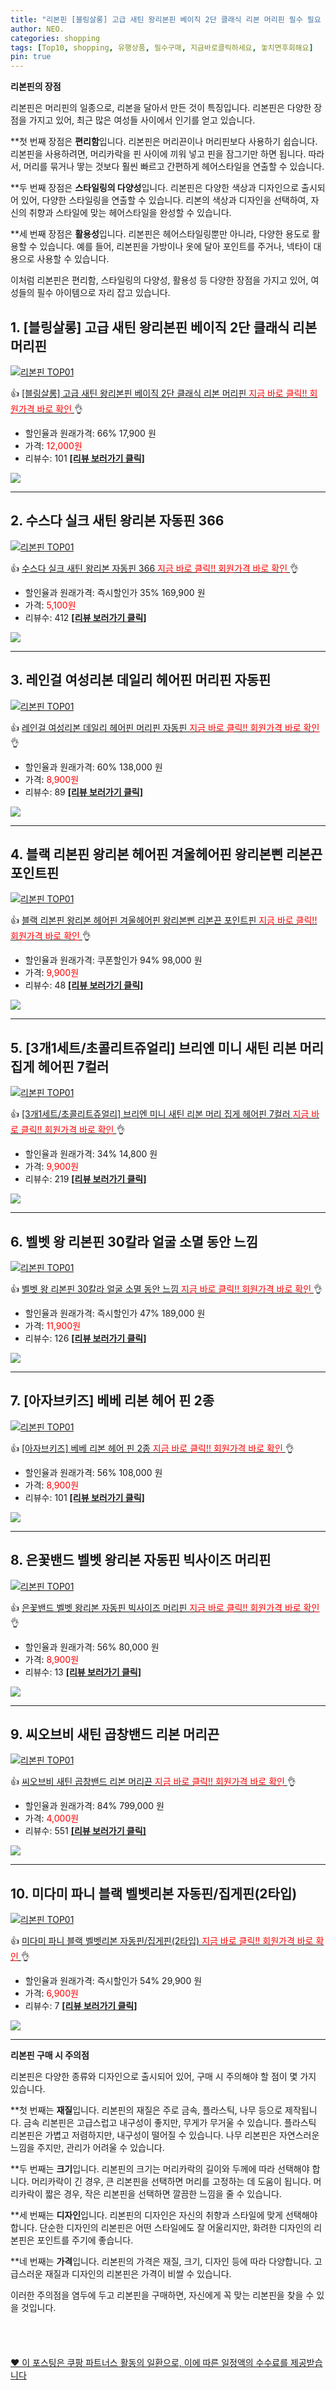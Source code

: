```yaml
---
title: "리본핀 [블링살롱] 고급 새틴 왕리본핀 베이직 2단 클래식 리본 머리핀 필수 필요 추천 제품 비교 최저 가격 비교 장점 구매 후기 구매평"
author: NEO.
categories: shopping
tags: [Top10, shopping, 유행상품, 필수구매, 지금바로클릭하세요, 놓치면후회해요]
pin: true
---
```

**리본핀의 장점**

리본핀은 머리핀의 일종으로, 리본을 달아서 만든 것이 특징입니다. 리본핀은 다양한 장점을 가지고 있어, 최근 많은 여성들 사이에서 인기를 얻고 있습니다.

**첫 번째 장점은 **편리함**입니다. 리본핀은 머리끈이나 머리핀보다 사용하기 쉽습니다. 리본핀을 사용하려면, 머리카락을 핀 사이에 끼워 넣고 핀을 잠그기만 하면 됩니다. 따라서, 머리를 묶거나 땋는 것보다 훨씬 빠르고 간편하게 헤어스타일을 연출할 수 있습니다.

**두 번째 장점은 **스타일링의 다양성**입니다. 리본핀은 다양한 색상과 디자인으로 출시되어 있어, 다양한 스타일링을 연출할 수 있습니다. 리본의 색상과 디자인을 선택하여, 자신의 취향과 스타일에 맞는 헤어스타일을 완성할 수 있습니다.

**세 번째 장점은 **활용성**입니다. 리본핀은 헤어스타일링뿐만 아니라, 다양한 용도로 활용할 수 있습니다. 예를 들어, 리본핀을 가방이나 옷에 달아 포인트를 주거나, 넥타이 대용으로 사용할 수 있습니다.

이처럼 리본핀은 편리함, 스타일링의 다양성, 활용성 등 다양한 장점을 가지고 있어, 여성들의 필수 아이템으로 자리 잡고 있습니다.

   

## 1. [블링살롱] 고급 새틴 왕리본핀 베이직 2단 클래식 리본 머리핀

[![리본핀 TOP01](https://thumbnail9.coupangcdn.com/thumbnails/remote/490x490ex/image/vendor_inventory/d9d5/5f8f0828b218969702d7cffa6804e83941973ada3ca4b1c4e2afeb3f7a6b.jpg)](https://link.coupang.com/re/AFFSDP?lptag=AF3617701&subid=GithubCoopas&pageKey=6446806801&traceid=V0-153&itemId=13977574881&vendorItemId=81226418687)


👍 [[블링살롱] 고급 새틴 왕리본핀 베이직 2단 클래식 리본 머리핀 <font color=red> 지금 바로 클릭!! 회원가격 바로 확인 </font> ](https://link.coupang.com/re/AFFSDP?lptag=AF3617701&subid=GithubCoopas&pageKey=6446806801&traceid=V0-153&itemId=13977574881&vendorItemId=81226418687) 👌 


- 할인율과 원래가격: 66%  17,900   원
- 가격: <span style='color:red'>12,000원</span>
- 리뷰수: 101  [**[리뷰 보러가기 클릭]**](https://link.coupang.com/re/AFFSDP?lptag=AF3617701&subid=GithubCoopas&pageKey=6446806801&traceid=V0-153&itemId=13977574881&vendorItemId=81226418687)

[![](/discount_price.png)](https://link.coupang.com/re/AFFSDP?lptag=AF3617701&subid=GithubCoopas&pageKey=6446806801&traceid=V0-153&itemId=13977574881&vendorItemId=81226418687)

---


   

## 2. 수스다 실크 새틴 왕리본 자동핀 366

[![리본핀 TOP01](https://thumbnail10.coupangcdn.com/thumbnails/remote/490x490ex/image/rs_quotation_api/ytl60ezk/d20b23e379b9429584b6a0893cef95d0.jpg)](https://link.coupang.com/re/AFFSDP?lptag=AF3617701&subid=GithubCoopas&pageKey=7219802962&traceid=V0-153&itemId=18292554864&vendorItemId=85438221398)


👍 [수스다 실크 새틴 왕리본 자동핀 366 <font color=red> 지금 바로 클릭!! 회원가격 바로 확인 </font> ](https://link.coupang.com/re/AFFSDP?lptag=AF3617701&subid=GithubCoopas&pageKey=7219802962&traceid=V0-153&itemId=18292554864&vendorItemId=85438221398) 👌 


- 할인율과 원래가격: 즉시할인가 35%  169,900   원
- 가격: <span style='color:red'>5,100원</span>
- 리뷰수: 412  [**[리뷰 보러가기 클릭]**](https://link.coupang.com/re/AFFSDP?lptag=AF3617701&subid=GithubCoopas&pageKey=7219802962&traceid=V0-153&itemId=18292554864&vendorItemId=85438221398)

[![](/discount_price.png)](https://link.coupang.com/re/AFFSDP?lptag=AF3617701&subid=GithubCoopas&pageKey=7219802962&traceid=V0-153&itemId=18292554864&vendorItemId=85438221398)

---


   

## 3. 레인걸 여성리본 데일리 헤어핀 머리핀 자동핀

[![리본핀 TOP01](https://thumbnail9.coupangcdn.com/thumbnails/remote/490x490ex/image/vendor_inventory/3991/7dccf9e16ddd92d8e44aaed1a8bb7173d7fc7691e76a8bfc3626a63b4392.png)](https://link.coupang.com/re/AFFSDP?lptag=AF3617701&subid=GithubCoopas&pageKey=6196713164&traceid=V0-153&itemId=12269051487&vendorItemId=79539497776)


👍 [레인걸 여성리본 데일리 헤어핀 머리핀 자동핀 <font color=red> 지금 바로 클릭!! 회원가격 바로 확인 </font> ](https://link.coupang.com/re/AFFSDP?lptag=AF3617701&subid=GithubCoopas&pageKey=6196713164&traceid=V0-153&itemId=12269051487&vendorItemId=79539497776) 👌 


- 할인율과 원래가격: 60%  138,000   원
- 가격: <span style='color:red'>8,900원</span>
- 리뷰수: 89  [**[리뷰 보러가기 클릭]**](https://link.coupang.com/re/AFFSDP?lptag=AF3617701&subid=GithubCoopas&pageKey=6196713164&traceid=V0-153&itemId=12269051487&vendorItemId=79539497776)

[![](/discount_price.png)](https://link.coupang.com/re/AFFSDP?lptag=AF3617701&subid=GithubCoopas&pageKey=6196713164&traceid=V0-153&itemId=12269051487&vendorItemId=79539497776)

---


   

## 4. 블랙 리본핀 왕리본 헤어핀 겨울헤어핀 왕리본삔 리본끈 포인트핀

[![리본핀 TOP01](https://thumbnail6.coupangcdn.com/thumbnails/remote/490x490ex/image/vendor_inventory/dd52/aef30b9a7d204718137a4808711f5d81f6e4ae61a5391b8aa7bb64c4375e.jpg)](https://link.coupang.com/re/AFFSDP?lptag=AF3617701&subid=GithubCoopas&pageKey=6171121493&traceid=V0-153&itemId=12046592031&vendorItemId=84083733157)


👍 [블랙 리본핀 왕리본 헤어핀 겨울헤어핀 왕리본삔 리본끈 포인트핀 <font color=red> 지금 바로 클릭!! 회원가격 바로 확인 </font> ](https://link.coupang.com/re/AFFSDP?lptag=AF3617701&subid=GithubCoopas&pageKey=6171121493&traceid=V0-153&itemId=12046592031&vendorItemId=84083733157) 👌 


- 할인율과 원래가격: 쿠폰할인가 94%  98,000   원
- 가격: <span style='color:red'>9,900원</span>
- 리뷰수: 48  [**[리뷰 보러가기 클릭]**](https://link.coupang.com/re/AFFSDP?lptag=AF3617701&subid=GithubCoopas&pageKey=6171121493&traceid=V0-153&itemId=12046592031&vendorItemId=84083733157)

[![](/discount_price.png)](https://link.coupang.com/re/AFFSDP?lptag=AF3617701&subid=GithubCoopas&pageKey=6171121493&traceid=V0-153&itemId=12046592031&vendorItemId=84083733157)

---


   

## 5. [3개1세트/초콜리트쥬얼리] 브리엔 미니 새틴 리본 머리 집게 헤어핀 7컬러

[![리본핀 TOP01](https://thumbnail9.coupangcdn.com/thumbnails/remote/490x490ex/image/vendor_inventory/6679/d98e177c30992671384353fa1501b9c842af81c4e08574b0181eee1b2034.jpg)](https://link.coupang.com/re/AFFSDP?lptag=AF3617701&subid=GithubCoopas&pageKey=7390645582&traceid=V0-153&itemId=19107056960&vendorItemId=86227381060)


👍 [[3개1세트/초콜리트쥬얼리] 브리엔 미니 새틴 리본 머리 집게 헤어핀 7컬러 <font color=red> 지금 바로 클릭!! 회원가격 바로 확인 </font> ](https://link.coupang.com/re/AFFSDP?lptag=AF3617701&subid=GithubCoopas&pageKey=7390645582&traceid=V0-153&itemId=19107056960&vendorItemId=86227381060) 👌 


- 할인율과 원래가격: 34%  14,800   원
- 가격: <span style='color:red'>9,900원</span>
- 리뷰수: 219  [**[리뷰 보러가기 클릭]**](https://link.coupang.com/re/AFFSDP?lptag=AF3617701&subid=GithubCoopas&pageKey=7390645582&traceid=V0-153&itemId=19107056960&vendorItemId=86227381060)

[![](/discount_price.png)](https://link.coupang.com/re/AFFSDP?lptag=AF3617701&subid=GithubCoopas&pageKey=7390645582&traceid=V0-153&itemId=19107056960&vendorItemId=86227381060)

---


   

## 6. 벨벳 왕 리본핀 30칼라 얼굴 소멸 동안 느낌

[![리본핀 TOP01](https://thumbnail7.coupangcdn.com/thumbnails/remote/490x490ex/image/vendor_inventory/b7b7/788ee7b5caf7d6ebd4c4851d5c492c2df066002f206d13da1e7eb6423dd9.jpg)](https://link.coupang.com/re/AFFSDP?lptag=AF3617701&subid=GithubCoopas&pageKey=6998872204&traceid=V0-153&itemId=17156059372&vendorItemId=84328628904)


👍 [벨벳 왕 리본핀 30칼라 얼굴 소멸 동안 느낌 <font color=red> 지금 바로 클릭!! 회원가격 바로 확인 </font> ](https://link.coupang.com/re/AFFSDP?lptag=AF3617701&subid=GithubCoopas&pageKey=6998872204&traceid=V0-153&itemId=17156059372&vendorItemId=84328628904) 👌 


- 할인율과 원래가격: 즉시할인가 47%  189,000   원
- 가격: <span style='color:red'>11,900원</span>
- 리뷰수: 126  [**[리뷰 보러가기 클릭]**](https://link.coupang.com/re/AFFSDP?lptag=AF3617701&subid=GithubCoopas&pageKey=6998872204&traceid=V0-153&itemId=17156059372&vendorItemId=84328628904)

[![](/discount_price.png)](https://link.coupang.com/re/AFFSDP?lptag=AF3617701&subid=GithubCoopas&pageKey=6998872204&traceid=V0-153&itemId=17156059372&vendorItemId=84328628904)

---


   

## 7. [아자브키즈] 베베 리본 헤어 핀 2종

[![리본핀 TOP01](https://thumbnail7.coupangcdn.com/thumbnails/remote/490x490ex/image/vendor_inventory/3358/a5160dd41e255f73dd69ce80769354b8283e6b381c3ef241d67413e02da0.jpg)](https://link.coupang.com/re/AFFSDP?lptag=AF3617701&subid=GithubCoopas&pageKey=7610446954&traceid=V0-153&itemId=20154563475&vendorItemId=87247410475)


👍 [[아자브키즈] 베베 리본 헤어 핀 2종 <font color=red> 지금 바로 클릭!! 회원가격 바로 확인 </font> ](https://link.coupang.com/re/AFFSDP?lptag=AF3617701&subid=GithubCoopas&pageKey=7610446954&traceid=V0-153&itemId=20154563475&vendorItemId=87247410475) 👌 


- 할인율과 원래가격: 56%  108,000   원
- 가격: <span style='color:red'>8,900원</span>
- 리뷰수: 101  [**[리뷰 보러가기 클릭]**](https://link.coupang.com/re/AFFSDP?lptag=AF3617701&subid=GithubCoopas&pageKey=7610446954&traceid=V0-153&itemId=20154563475&vendorItemId=87247410475)

[![](/discount_price.png)](https://link.coupang.com/re/AFFSDP?lptag=AF3617701&subid=GithubCoopas&pageKey=7610446954&traceid=V0-153&itemId=20154563475&vendorItemId=87247410475)

---


   

## 8. 은꽃밴드 벨벳 왕리본 자동핀 빅사이즈 머리핀

[![리본핀 TOP01](https://thumbnail6.coupangcdn.com/thumbnails/remote/490x490ex/image/vendor_inventory/6df2/0c405c43238bfe20d9c5eb92ae6a26b496c1501b6c01792c45b55b8442ca.jpg)](https://link.coupang.com/re/AFFSDP?lptag=AF3617701&subid=GithubCoopas&pageKey=7069430184&traceid=V0-153&itemId=17550938305&vendorItemId=84717933303)


👍 [은꽃밴드 벨벳 왕리본 자동핀 빅사이즈 머리핀 <font color=red> 지금 바로 클릭!! 회원가격 바로 확인 </font> ](https://link.coupang.com/re/AFFSDP?lptag=AF3617701&subid=GithubCoopas&pageKey=7069430184&traceid=V0-153&itemId=17550938305&vendorItemId=84717933303) 👌 


- 할인율과 원래가격: 56%  80,000   원
- 가격: <span style='color:red'>8,900원</span>
- 리뷰수: 13  [**[리뷰 보러가기 클릭]**](https://link.coupang.com/re/AFFSDP?lptag=AF3617701&subid=GithubCoopas&pageKey=7069430184&traceid=V0-153&itemId=17550938305&vendorItemId=84717933303)

[![](/discount_price.png)](https://link.coupang.com/re/AFFSDP?lptag=AF3617701&subid=GithubCoopas&pageKey=7069430184&traceid=V0-153&itemId=17550938305&vendorItemId=84717933303)

---


   

## 9. 씨오브비 새틴 곱창밴드 리본 머리끈

[![리본핀 TOP01](https://thumbnail6.coupangcdn.com/thumbnails/remote/490x490ex/image/retail/images/2022/11/29/15/8/ed143743-2549-4967-b3d3-7bdd92ba9725.jpg)](https://link.coupang.com/re/AFFSDP?lptag=AF3617701&subid=GithubCoopas&pageKey=6956742861&traceid=V0-153&itemId=16920932531&vendorItemId=84098799087)


👍 [씨오브비 새틴 곱창밴드 리본 머리끈 <font color=red> 지금 바로 클릭!! 회원가격 바로 확인 </font> ](https://link.coupang.com/re/AFFSDP?lptag=AF3617701&subid=GithubCoopas&pageKey=6956742861&traceid=V0-153&itemId=16920932531&vendorItemId=84098799087) 👌 


- 할인율과 원래가격: 84%  799,000   원
- 가격: <span style='color:red'>4,000원</span>
- 리뷰수: 551  [**[리뷰 보러가기 클릭]**](https://link.coupang.com/re/AFFSDP?lptag=AF3617701&subid=GithubCoopas&pageKey=6956742861&traceid=V0-153&itemId=16920932531&vendorItemId=84098799087)

[![](/discount_price.png)](https://link.coupang.com/re/AFFSDP?lptag=AF3617701&subid=GithubCoopas&pageKey=6956742861&traceid=V0-153&itemId=16920932531&vendorItemId=84098799087)

---


   

## 10. 미다미 파니 블랙 벨벳리본 자동핀/집게핀(2타입)

[![리본핀 TOP01](https://thumbnail8.coupangcdn.com/thumbnails/remote/490x490ex/image/vendor_inventory/25fc/82d61e616761ede0a95821d0866530ec500b4ab07b880d30b2c894ddaba4.png)](https://link.coupang.com/re/AFFSDP?lptag=AF3617701&subid=GithubCoopas&pageKey=7663222985&traceid=V0-153&itemId=20421611244&vendorItemId=87501613902)


👍 [미다미 파니 블랙 벨벳리본 자동핀/집게핀(2타입) <font color=red> 지금 바로 클릭!! 회원가격 바로 확인 </font> ](https://link.coupang.com/re/AFFSDP?lptag=AF3617701&subid=GithubCoopas&pageKey=7663222985&traceid=V0-153&itemId=20421611244&vendorItemId=87501613902) 👌 


- 할인율과 원래가격: 즉시할인가 54%  29,900   원
- 가격: <span style='color:red'>6,900원</span>
- 리뷰수: 7  [**[리뷰 보러가기 클릭]**](https://link.coupang.com/re/AFFSDP?lptag=AF3617701&subid=GithubCoopas&pageKey=7663222985&traceid=V0-153&itemId=20421611244&vendorItemId=87501613902)

[![](/discount_price.png)](https://link.coupang.com/re/AFFSDP?lptag=AF3617701&subid=GithubCoopas&pageKey=7663222985&traceid=V0-153&itemId=20421611244&vendorItemId=87501613902)

---
**리본핀 구매 시 주의점**

리본핀은 다양한 종류와 디자인으로 출시되어 있어, 구매 시 주의해야 할 점이 몇 가지 있습니다.

**첫 번째는 **재질**입니다. 리본핀의 재질은 주로 금속, 플라스틱, 나무 등으로 제작됩니다. 금속 리본핀은 고급스럽고 내구성이 좋지만, 무게가 무거울 수 있습니다. 플라스틱 리본핀은 가볍고 저렴하지만, 내구성이 떨어질 수 있습니다. 나무 리본핀은 자연스러운 느낌을 주지만, 관리가 어려울 수 있습니다.

**두 번째는 **크기**입니다. 리본핀의 크기는 머리카락의 길이와 두께에 따라 선택해야 합니다. 머리카락이 긴 경우, 큰 리본핀을 선택하면 머리를 고정하는 데 도움이 됩니다. 머리카락이 짧은 경우, 작은 리본핀을 선택하면 깔끔한 느낌을 줄 수 있습니다.

**세 번째는 **디자인**입니다. 리본핀의 디자인은 자신의 취향과 스타일에 맞게 선택해야 합니다. 단순한 디자인의 리본핀은 어떤 스타일에도 잘 어울리지만, 화려한 디자인의 리본핀은 포인트를 주기에 좋습니다.

**네 번째는 **가격**입니다. 리본핀의 가격은 재질, 크기, 디자인 등에 따라 다양합니다. 고급스러운 재질과 디자인의 리본핀은 가격이 비쌀 수 있습니다.

이러한 주의점을 염두에 두고 리본핀을 구매하면, 자신에게 꼭 맞는 리본핀을 찾을 수 있을 것입니다.<br><br><br><br><br> [ ❤  이 포스팅은 쿠팡 파트너스 활동의 일환으로, 이에 따른 일정액의 수수료를 제공받습니다](https://link.coupang.com/a/bcEFyh)